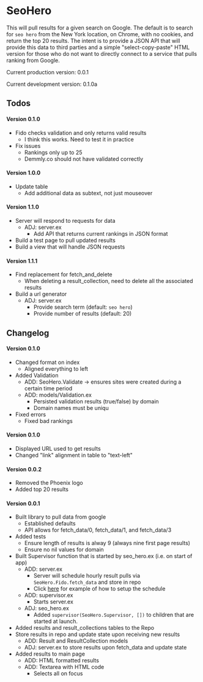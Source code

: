 # SeoHero

This will pull results for a given search on Google. The default is to search for `seo hero` from the New York location, on Chrome, with no cookies, and return the top 20 results. The intent is to provide a JSON API that will provide this data to third parties and a simple "select-copy-paste" HTML version for those who do not want to directly connect to a service that pulls ranking from Google.

Current production version: 0.0.1

Current development version: 0.1.0a

## Todos

#### Version 0.1.0

- Fido checks validation and only returns valid results
  - I think this works. Need to test it in practice
- Fix issues
  - Rankings only up to 25
  - Demmly.co should not have validated correctly

#### Version 1.0.0

- Update table
  - Add additional data as subtext, not just mouseover

#### Version 1.1.0

- Server will respond to requests for data
  - ADJ: server.ex
    - Add API that returns current rankings in JSON format
- Build a test page to pull updated results
- Build a view that will handle JSON requests

#### Version 1.1.1

- Find replacement for fetch_and_delete
  - When deleting a result_collection, need to delete all the associated results
- Build a url generator
  - ADJ: server.ex
    - Provide search term (default: `seo hero`)
    - Provide number of results (default: 20)

## Changelog

#### Version 0.1.0

- Changed format on index
  - Aligned everything to left
- Added Validation
  - ADD: SeoHero.Validate -> ensures sites were created during a certain time period
  - ADD: models/Validation.ex
    - Persisted validation results (true/false) by domain
    - Domain names must be uniqu
- Fixed errors
  - Fixed bad rankings

#### Version 0.1.0

- Displayed URL used to get results
- Changed "link" alignment in table to "text-left"

#### Version 0.0.2

- Removed the Phoenix logo
- Added top 20 results

#### Version 0.0.1

- Built library to pull data from google
  - Established defaults
  - API allows for fetch_data/0, fetch_data/1, and fetch_data/3
- Added tests
  - Ensure length of results is alway 9 (always nine first page results)
  - Ensure no nil values for domain
- Built Supervisor function that is started by seo_hero.ex (i.e. on start of app)
  - ADD: server.ex
    - Server will schedule hourly result pulls via `SeoHero.Fido.fetch_data` and store in repo
    - Click [here](http://stackoverflow.com/questions/32085258/how-to-run-some-code-every-few-hours-in-phoenix-framework) for example of how to setup the schedule
  - ADD: supervisor.ex
    - Starts server.ex
  - ADJ: seo_hero.ex
    - Added `supervisor(SeoHero.Supervisor, [])` to children that are started at launch.
- Added results and result_collections tables to the Repo
- Store results in repo and update state upon receiving new results
  - ADD: Result and ResultCollection models
  - ADJ: server.ex to store results upon fetch_data and update state
- Added results to main page
  - ADD: HTML formatted results
  - ADD: Textarea with HTML code
    - Selects all on focus
